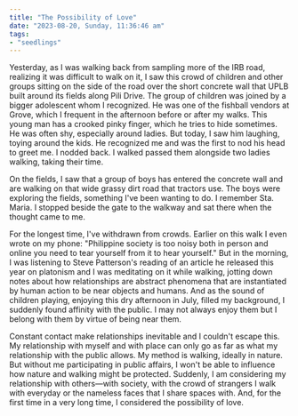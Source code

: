 ```yaml
---
title: "The Possibility of Love"
date: "2023-08-20, Sunday, 11:36:46 am"
tags:
- "seedlings"
---
```


Yesterday, as I was walking back from sampling more of the IRB road, realizing it was difficult to walk on it, I saw this crowd of children and other groups sitting on the side of the road over the short concrete wall that UPLB built around its fields along Pili Drive. The group of children was joined by a bigger adolescent whom I recognized. He was one of the fishball vendors at Grove, which I frequent in the afternoon before or after my walks. This young man has a crooked pinky finger, which he tries to hide sometimes. He was often shy, especially around ladies. But today, I saw him laughing, toying around the kids. He recognized me and was the first to nod his head to greet me. I nodded back. I walked passed them alongside two ladies walking, taking their time.

On the fields, I saw that a group of boys has entered the concrete wall and are walking on that wide grassy dirt road that tractors use. The boys were exploring the fields, something I've been wanting to do. I remember Sta. Maria. I stopped beside the gate to the walkway and sat there when the thought came to me.

For the longest time, I've withdrawn from crowds. Earlier on this walk I even wrote on my phone: "Philippine society is too noisy both in person and online you need to tear yourself from it to hear yourself." But in the morning, I was listening to Steve Patterson's reading of an article he released this year on platonism and I was meditating on it while walking, jotting down notes about how relationships are abstract phenomena that are instantiated by human action to be near objects and humans. And as the sound of children playing, enjoying this dry afternoon in July, filled my background, I suddenly found affinity with the public. I may not always enjoy them but I belong with them by virtue of being near them.

Constant contact make relationships inevitable and I couldn't escape this. My relationship with myself and with place can only go as far as what my relationship with the public allows. My method is walking, ideally in nature. But without me participating in public affairs, I won't be able to influence how nature and walking might be protected. Suddenly, I am considering my relationship with others—with society, with the crowd of strangers I walk with everyday or the nameless faces that I share spaces with. And, for the first time in a very long time, I considered the possibility of love.